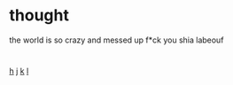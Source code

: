 # thought

the world is so crazy and messed up f\*ck you shia labeouf


#

[h](./1-0.md) [j](./2-1.md) [k](./2-4.md) [l](./3-0.md)

